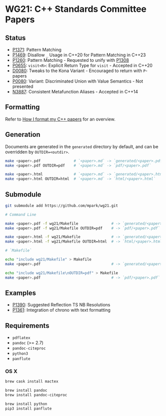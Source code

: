 # WG21: C++ Standards Committee Papers

## Status

- [P1371]: Pattern Matching
- [P1469]: Disallow `_` Usage in C++20 for Pattern Matching in C++23
- [P1260]: Pattern Matching - Requested to unify with [P1308]
- [P0655]: `visit<R>`: Explicit Return Type for `visit` - Accepted in C++20
- [D0080]: Tweaks to the Kona Variant - Encouraged to return with `P`-papers
- [P0080]: Variant: Discriminated Union with Value Semantics - Not presented
- [N3887]: Consistent Metafunction Aliases - Accepted in C++14

[P1371]: https://wg21.link/p1371
[P1469]: https://wg21.link/p1469
[P1308]: https://wg21.link/p1308
[P1260]: https://wg21.link/p1260
[P0655]: https://wg21.link/p0655
[D0080]: generated/D0080R1.pdf
[P0080]: https://wg21.link/p0080
[N3887]: https://wg21.link/n3887

## Formatting

Refer to [How I format my C++ papers][FMT] for an overview.

[FMT]: https://mpark.github.io/programming/2018/11/16/how-i-format-my-cpp-papers

## Generation

Documents are generated in the `generated` directory by default, and
can be overridden by `OUTDIR=<outdir>`.

```bash
make <paper>.pdf               # `<paper>.md` -> `generated/<paper>.pdf`
make <paper>.pdf OUTDIR=pdf    # `<paper>.md` -> `pdf/<paper>.pdf`

make <paper>.html              # `<paper>.md` -> `generated/<paper>.html`
make <paper>.html OUTDIR=html  # `<paper>.md` -> `html/<paper>.html`
```

## Submodule

```bash
git submodule add https://github.com/mpark/wg21.git

# Command Line

make <paper>.pdf -f wg21/Makefile               # -> `generated/<paper>.pdf`
make <paper>.pdf -f wg21/Makefile OUTDIR=pdf    # -> `pdf/<paper>.pdf`

make <paper>.html -f wg21/Makefile              # -> `generated/<paper>.html`
make <paper>.html -f wg21/Makefile OUTDIR=html  # -> `html/<paper>.html`

# `Makefile`

echo "include wg21/Makefile" > Makefile
make <paper>.pdf                                # -> `generated/<paper>.pdf`

echo "include wg21/Makefile\nOUTDIR=pdf" > Makefile
make <paper>.pdf                                # -> `pdf/<paper>.pdf`
```

## Examples

- [P1390]: Suggested Reflection TS NB Resolutions
- [P1361]: Integration of chrono with text formatting

[P1390]: https://wg21.link/p1390
[P1361]: https://wg21.link/p1361

## Requirements

  - `pdflatex`
  - `pandoc` (>= 2.7)
  - `pandoc-citeproc`
  - `python3`
  - `panflute`

### OS X

```bash
brew cask install mactex

brew install pandoc
brew install pandoc-citeproc

brew install python
pip3 install panflute
```
